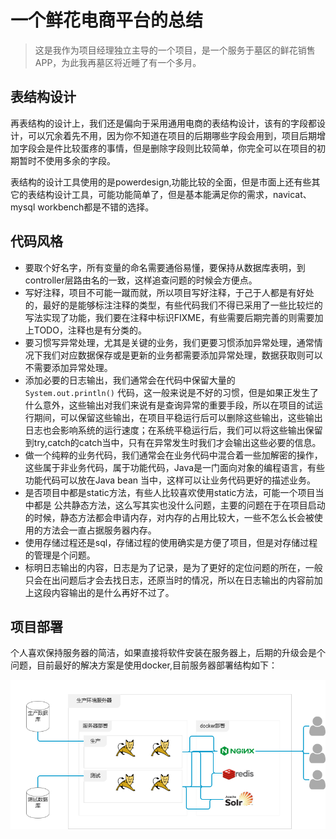 # 一个鲜花电商平台的总结

> 这是我作为项目经理独立主导的一个项目，是一个服务于墓区的鲜花销售APP，为此我再墓区将近睡了有一个多月。

## 表结构设计

再表结构的设计上，我们还是偏向于采用通用电商的表结构设计，该有的字段都设计，可以冗余着先不用，因为你不知道在项目的后期哪些字段会用到，项目后期增加字段会是件比较蛋疼的事情，但是删除字段则比较简单，你完全可以在项目的初期暂时不使用多余的字段。

表结构的设计工具使用的是powerdesign,功能比较的全面，但是市面上还有些其它的表结构设计工具，可能功能简单了，但是基本能满足你的需求，navicat、mysql workbench都是不错的选择。

## 代码风格

* 要取个好名字，所有变量的命名需要通俗易懂，要保持从数据库表明，到controller层路由名的一致，这样追查问题的时候会方便点。
* 写好注释，项目不可能一蹴而就，所以项目写好注释，于己于人都是有好处的，最好的是能够标注注释的类型，有些代码我们不得已采用了一些比较烂的写法实现了功能，我们要在注释中标识FIXME，有些需要后期完善的则需要加上TODO，注释也是有分类的。
* 要习惯写异常处理，尤其是关键的业务，我们更要习惯添加异常处理，通常情况下我们对应数据保存或是更新的业务都需要添加异常处理，数据获取则可以不需要添加异常处理。
* 添加必要的日志输出，我们通常会在代码中保留大量的 `System.out.println()` 代码，这一般来说是不好的习惯，但是如果正发生了什么意外，这些输出对我们来说有是查询异常的重要手段，所以在项目的试运行期间，可以保留这些输出，在项目平稳运行后可以删除这些输出，这些输出日志也会影响系统的运行速度；在系统平稳运行后，我们可以将这些输出保留到try,catch的catch当中，只有在异常发生时我们才会输出这些必要的信息。
* 做一个纯粹的业务代码，我们通常会在业务代码中混合着一些加解密的操作，这些属于非业务代码，属于功能代码，Java是一门面向对象的编程语言，有些功能代码可以放在Java bean 当中，这样可以让业务代码更好的描述业务。
* 是否项目中都是static方法，有些人比较喜欢使用static方法，可能一个项目当中都是 公共静态方法，这么写其实也没什么问题，主要的问题在于在项目启动的时候，静态方法都会申请内存，对内存的占用比较大，一些不怎么长会被使用的方法会一直占据服务器内存。
* 使用存储过程还是sql，存储过程的使用确实是方便了项目，但是对存储过程的管理是个问题。
* 标明日志输出的内容，日志是为了记录，是为了更好的定位问题的所在，一般只会在出问题后才会去找日志，还原当时的情况，所以在日志输出的内容前加上这段内容输出的是什么再好不过了。

## 项目部署

个人喜欢保持服务器的简洁，如果直接将软件安装在服务器上，后期的升级会是个问题，目前最好的解决方案是使用docker,目前服务器部署结构如下：

![](../.gitbook/assets/flower.png)

